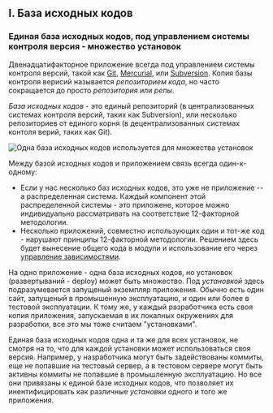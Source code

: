 ## I. База исходных кодов
### Единая база исходных кодов, под управлением системы контроля версия - множество установок

Двенадцатифакторное приложение всегда под управлением системы контроля версий, такой как [Git](http://git-scm.com/), [Mercurial](http://mercurial.selenic.com/), или [Subversion](http://subversion.apache.org/).  Копия базы контроля верисий называется *репозиторием кода*, но часто сокращается до просто *репозитория* или *репы*.

*База исходных кодов* - это единый репозиторий (в централизованных системах контроля версий, таких как Subversion), или несколько репозиториев от единого корня (в децентрализованных системах контоля верий, таких как Git).

![Одна база исходных кодов используется для множества установок](/images/codebase-deploys.png)

Между базой исходных кодов и приложением связь всегда один-к-одному:

* Если у нас несколько баз исходных кодов, это уже не приложение -- а распределенная система. Каждый компонент этой распределенной системы - это приложене, которое можно индивидуально рассматривать на соответствие 12-факторной методологии.
* Несколько приложений, совместно использующих один и тот-же код - нарушают принципы 12-факторной методологии. Решением здесь будет вынесение общего кода в модули и использование его через [управление зависимостями](/dependencies).

На одно приложение - одна база исходных кодов, но установок (развертываний - deploy) может быть множество. Под *установкой* здесь подразумевается запущеный экземпляр приложения. Обычно есть один сайт, запущеный в промышенную эксплуатацию, и один или более в тестовой эксплуатации. К тому же, у каждый разработчика есть своя копия приложения, запускаемая в их локалных окружениях для разработки, все это мы тоже считаем "установками".

Единая база исходных кодов одна и та же для всех установок, не смотря на то, что для каждой установки может использоваться своя версия.  Например, у назработчика могут быть задействованы коммиты, еще не попавшие на тестовый сервер, а в тестовом сервере могут быть активны коммиты не попавшие в промышленную эксплуатацию. Но все они привязаны к единой базе исходных кодов, что позволяет их инентифицировать как различные *установки* одного и того же приложения.
